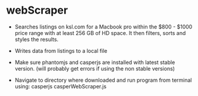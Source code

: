 # webScraper

* Searches listings on ksl.com for a Macbook pro within the $800 - $1000 price range
 with at least 256 GB of HD space. It then filters, sorts and styles the results.

* Writes data from listings to a local file
 
* Make sure phantomjs and casperjs are installed with latest stable version.  (will probably get errors if using the non stable versions)

* Navigate to directory where downloaded and run program from terminal using: casperjs casperWebScraper.js
